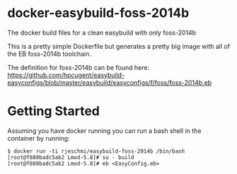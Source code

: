 docker-easybuild-foss-2014b
===========================

The docker build files for a clean easybuild with only foss-2014b

This is a pretty simple Dockerfile but generates a pretty big image with all of the EB foss-2014b toolchain.

The definition for foss-2014b can be found here: 
https://github.com/hpcugent/easybuild-easyconfigs/blob/master/easybuild/easyconfigs/f/foss/foss-2014b.eb


Getting Started
===============

Assuming you have docker running you can run a bash shell in the container by running:

```
$ docker run -ti rjeschmi/easybuild-foss-2014b /bin/bash
[root@f880badc5ab2 Lmod-5.8]# su - build
[root@f880badc5ab2 Lmod-5.8]# eb <EasyConfig.eb>
```

